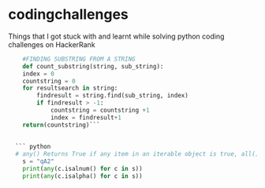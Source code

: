 # codingchallenges
Things that I got stuck with and learnt while solving python coding challenges on HackerRank



``` python
    #FINDING SUBSTRING FROM A STRING
    def count_substring(string, sub_string):
    index = 0
    countstring = 0
    for resultsearch in string:
        findresult = string.find(sub_string, index)
        if findresult > -1:
            countstring = countstring +1
            index = findresult+1
    return(countstring)```
    
    
  ``` python
  # any() Returns True if any item in an iterable object is true, all() Returns True if all items in an iterable object are true
    s = "qA2"
    print(any(c.isalnum() for c in s))
    print(any(c.isalpha() for c in s))
  ```
  
  
